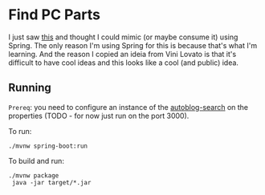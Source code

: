 # Find PC Parts

I just saw [this](https://github.com/ViniciusLovato/autoblog-search) and thought I could mimic (or maybe consume it) using Spring.
The only reason I'm using Spring for this is because that's what I'm learning.
And the reason I copied an ideia from Vini Lovato is that it's difficult to have cool ideas and this looks like a cool (and public) idea. 

## Running
`Prereq`: you need to configure an instance of the [autoblog-search](https://github.com/ViniciusLovato/autoblog-search) on the properties (TODO - for now just run on the port 3000).

To run: 
```
./mvnw spring-boot:run
```

To build and run:
```
./mvnw package
 java -jar target/*.jar
```
